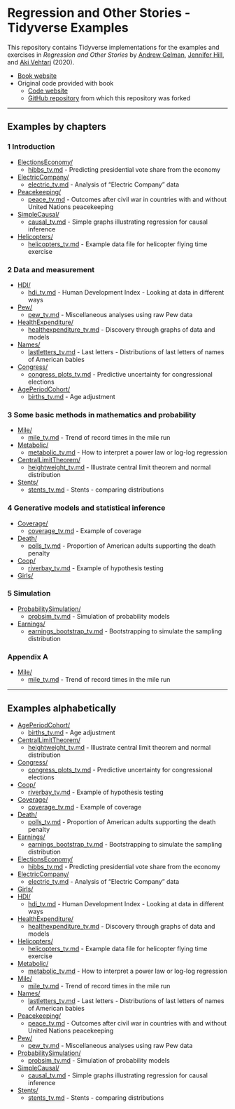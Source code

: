 Regression and Other Stories - Tidyverse Examples
================

This repository contains Tidyverse implementations for the examples and
exercises in *Regression and Other Stories* by [Andrew
Gelman](http://www.stat.columbia.edu/~gelman/), [Jennifer
Hill](https://steinhardt.nyu.edu/people/jennifer-hill), and [Aki
Vehtari](https://users.aalto.fi/~ave/) (2020).

-   [Book website](http://www.stat.columbia.edu/~gelman/regression/)
-   Original code provided with book
    -   [Code
        website](https://avehtari.github.io/ROS-Examples/examples.html)
    -   [GitHub repository](https://github.com/avehtari/ROS-Examples)
        from which this repository was forked

------------------------------------------------------------------------

## Examples by chapters

### 1 Introduction

-   [ElectionsEconomy/](ElectionsEconomy/)
    -   [hibbs\_tv.md](ElectionsEconomy/hibbs_tv.md) - Predicting
        presidential vote share from the economy
-   [ElectricCompany/](ElectricCompany/)
    -   [electric\_tv.md](ElectricCompany/electric_tv.md) - Analysis of
        “Electric Company” data
-   [Peacekeeping/](Peacekeeping/)
    -   [peace\_tv.md](Peacekeeping/peace_tv.md) - Outcomes after civil
        war in countries with and without United Nations peacekeeping
-   [SimpleCausal/](SimpleCausal/)
    -   [causal\_tv.md](SimpleCausal/causal_tv.md) - Simple graphs
        illustrating regression for causal inference
-   [Helicopters/](Helicopters/)
    -   [helicopters\_tv.md](Helicopters/helicopters_tv.md) - Example
        data file for helicopter flying time exercise

### 2 Data and measurement

-   [HDI/](HDI/)
    -   [hdi\_tv.md](HDI/hdi_tv.md) - Human Development Index - Looking
        at data in different ways
-   [Pew/](Pew/)
    -   [pew\_tv.md](Pew/pew_tv.md) - Miscellaneous analyses using raw
        Pew data
-   [HealthExpenditure/](HealthExpenditure/)
    -   [healthexpenditure\_tv.md](HealthExpenditure/healthexpenditure_tv.md) -
        Discovery through graphs of data and models
-   [Names/](Names/)
    -   [lastletters\_tv.md](Names/lastletters_tv.md) - Last letters -
        Distributions of last letters of names of American babies
-   [Congress/](Congress/)
    -   [congress\_plots\_tv.md](Congress/congress_plots_tv.md) -
        Predictive uncertainty for congressional elections
-   [AgePeriodCohort/](AgePeriodCohort/)
    -   [births\_tv.md](AgePeriodCohort/births_tv.md) - Age adjustment

### 3 Some basic methods in mathematics and probability

-   [Mile/](Mile/)
    -   [mile\_tv.md](Mile/mile_tv.md) - Trend of record times in the
        mile run
-   [Metabolic/](Metabolic/)
    -   [metabolic\_tv.md](Metabolic/metabolic_tv.md) - How to interpret
        a power law or log-log regression
-   [CentralLimitTheorem/](CentralLimitTheorem/)
    -   [heightweight\_tv.md](CentralLimitTheorem/heightweight_tv.md) -
        Illustrate central limit theorem and normal distribution
-   [Stents/](Stents/)
    -   [stents\_tv.md](Stents/stents_tv.md) - Stents - comparing
        distributions

### 4 Generative models and statistical inference

-   [Coverage/](Coverage/)
    -   [coverage\_tv.md](Coverage/coverage_tv.md) - Example of coverage
-   [Death/](Death/)
    -   [polls\_tv.md](Death/polls_tv.md) - Proportion of American
        adults supporting the death penalty
-   [Coop/](Coop/)
    -   [riverbay\_tv.md](Coop/riverbay_tv.md) - Example of hypothesis
        testing
-   [Girls/](Girls/)

### 5 Simulation

-   [ProbabilitySimulation/](ProbabilitySimulation/)
    -   [probsim\_tv.md](ProbabilitySimulation/probsim_tv.md) -
        Simulation of probability models
-   [Earnings/](Earnings/)
    -   [earnings\_bootstrap\_tv.md](Earnings/earnings_bootstrap_tv.md) -
        Bootstrapping to simulate the sampling distribution

<!-- ### 6  Background on regression modeling -->
<!-- - [Simplest/](Simplest/) -->
<!--     - [simplest_tv.md](Simplest/simplest_tv.md) - Linear regression with a single predictor -->
<!--     - [simplest_lm_tv.md](Simplest/simplest_lm_tv.md) - Linear least squares regression with a single predictor -->
<!-- - [Earnings/](Earnings/) -->
<!--     - [earnings_regression_tv.md](Earnings/earnings_regression_tv.md) - Predict respondents' yearly earnings using survey data from 1990. -->
<!-- - [PearsonLee/](PearsonLee/) -->
<!--     - [heights_tv.md](PearsonLee/heights_tv.md) - The heredity of height. Published in 1903 by Karl Pearson and Alice Lee. -->
<!-- - [FakeMidtermFinal/](FakeMidtermFinal/) -->
<!--     - [simulation_tv.md](FakeMidtermFinal/simulation_tv.md) - Fake dataset of 1000 students' scores on a midterm and final exam -->
<!-- ### 7  Linear regression with a single predictor -->
<!-- - [ElectionsEconomy/](ElectionsEconomy/) -->
<!--     - [hibbs_tv.md](ElectionsEconomy/hibbs_tv.md) - Predicting presidential vote share from the economy -->
<!--     - [hills_tv.md](ElectionsEconomy/hills_tv.md) - Present uncertainty in parameter estimates -->
<!--     - [hibbs_coverage_tv.md](ElectionsEconomy/hibbs_coverage_tv.md) - Checking the coverage of intervals -->
<!--    - [Simplest/](Simplest/) -->
<!--     - [simplest_tv.md](Simplest/simplest_tv.md) - Linear regression with a single predictor -->
<!--     - [simplest_lm_tv.md](Simplest/simplest_lm_tv.md) - Linear least squares regression with a single predictor -->
<!-- ### 8 Fitting regression models -->
<!-- - [ElectionsEconomy/](ElectionsEconomy/) -->
<!--     - [hibbs_tv.md](ElectionsEconomy/hibbs_tv.md) - Predicting presidential vote share from the economy -->
<!-- - [Influence/](Influence/) -->
<!--     - [influence_tv.md](Influence/influence_tv.md) - Influence of individual points in a fitted regression -->
<!-- ### 9 Prediction and Bayesian inference  -->
<!-- - [ElectionsEconomy/](ElectionsEconomy/) -->
<!--     - [hibbs_tv.md](ElectionsEconomy/hibbs_tv.md) - Predicting presidential vote share from the economy -->
<!--     - [bayes_tv.md](ElectionsEconomy/bayes_tv.md) - Demonstration of Bayesian information aggregation -->
<!-- - [SexRatio/](SexRatio/) -->
<!--     - [sexratio_tv.md](SexRatio/sexratio_tv.md) - Example where an informative prior makes a difference -->
<!-- - [Earnings/](Earnings/) -->
<!--     - [height_and_weight_tv.md](Earnings/height_and_weight_tv.md) - Predict weight -->
<!--     - [earnings_regression_tv.md](Earnings/earnings_regression_tv.md) - Predict respondents' yearly earnings using survey data from 1990. -->
<!-- ### 10  Linear regression with multiple predictors -->
<!-- - [KidIQ/](KidIQ/) -->
<!--     - [kidiq_tv.md](KidIQ/kidiq_tv.md) - Linear regression with multiple predictors -->
<!-- - [Earnings/](Earnings/) -->
<!--     - [height_and_weight_tv.md](Earnings/height_and_weight_tv.md) - Predict weight -->
<!-- - [Congress/](Congress/) -->
<!--     - [congress_tv.md](Congress/congress_tv.md) - Predictive uncertainty for congressional elections -->
<!-- - [NES/](NES/) -->
<!--     - [nes_linear_tv.md](NES/nes_linear_tv.md) - Fitting the same regression to many datasets -->
<!-- - [Beauty/](Beauty/) -->
<!--     - [beauty_tv.md](Beauty/beauty_tv.md) - Student evaluations of instructors’ beauty and teaching quality -->
<!-- ### 11  Assumptions, diagnostics, and model evaluation -->
<!-- - [KidIQ/](KidIQ/) -->
<!--     - [kidiq_tv.md](KidIQ/kidiq_tv.md) - Linear regression with multiple predictors -->
<!--     - [kidiq_loo_tv.md](KidIQ/kidiq_loo_tv.md) - Linear regression and leave-one-out cross-validation -->
<!--     - [kidiq_R2_tv.md](KidIQ/kidiq_R2_tv.md) - Linear regression and Bayes-R2 and LOO-R2 -->
<!--     - [kidiq_kcv_tv.md](KidIQ/kidiq_kcv_tv.md) - Linear regression and K-fold cross-validation -->
<!-- - [Residuals/](Residuals/) -->
<!--     - [residuals_tv.md](Residuals/residuals_tv.md) - Plotting the data and fitted model -->
<!-- - [Introclass/](Introclass/) -->
<!--     - [residual_plots_tv.md](Introclass/residual_plots_tv.md) - Plot residuals vs.\ predicted values, or residuals vs.\ observed values? -->
<!-- - [Newcomb/](Newcomb/) -->
<!--     - [newcomb_tv.md](Newcomb/newcomb_tv.md) - Posterior predictive checking of Normal model for Newcomb's speed of light data -->
<!-- - [Unemployment/](Unemployment/) -->
<!--     - [unemployment_tv.md](Unemployment/unemployment_tv.md) - Time series fit and posterior predictive model checking for unemployment series -->
<!-- - [Rsquared/](Rsquared/) -->
<!--     - [rsquared_tv.md](Rsquared/rsquared_tv.md) - Bayesian R^2 -->
<!-- - [CrossValidation/](CrossValidation/) -->
<!--     - [crossvalidation_tv.md](CrossValidation/crossvalidation_tv.md) - Demonstration of cross validation -->
<!-- - [FakeKCV/](FakeKCV/) -->
<!--     - [fake_kcv_tv.md](FakeKCV/fake_kcv_tv.md) - Demonstration of $K$-fold cross-validation using simulated data -->
<!-- - [Pyth/](Pyth/) -->
<!-- ### 12  Transformations -->
<!-- - [KidIQ/](KidIQ/) -->
<!--     - [kidiq_tv.md](KidIQ/kidiq_tv.md) - Linear regression with multiple predictors -->
<!-- - [Earnings/](Earnings/) -->
<!--     - [earnings_regression_tv.md](Earnings/earnings_regression_tv.md) - Predict respondents' yearly earnings using survey data from 1990. -->
<!-- - [Gay/](Gay/) -->
<!--     - [gay_simple_tv.md](Gay/gay_simple_tv.md) - Simple models (linear and discretized age) and political attitudes as a function of age -->
<!-- - [Mesquite/](Mesquite/) -->
<!--     - [mesquite_tv.md](Mesquite/mesquite_tv.md) - Predicting the yields of mesquite bushes -->
<!-- - [Student/](Student/) -->
<!--     - [student_tv.md](Student/student_tv.md) - Models for regression coefficients -->
<!-- - [Pollution/](Pollution/) -->
<!--     - [pollution_tv.md](Pollution/pollution_tv.md) - Pollution data. -->
<!-- ### 13  Logistic regression -->
<!-- - [NES/](NES/) -->
<!--     - [nes_logistic_tv.md](NES/nes_logistic_tv.md) - Logistic regression, identifiability, and separation -->
<!-- - [LogisticPriors/](LogisticPriors/) -->
<!--     - [logistic_priors_tv.md](LogisticPriors/logistic_priors_tv.md) - Effect of priors in logistic regression -->
<!-- - [Arsenic/](Arsenic/) -->
<!--     - [arsenic_logistic_building_tv.md](Arsenic/arsenic_logistic_building_tv.md) - Building a logistic regression model: wells in Bangladesh -->
<!-- ### 14  Working with logistic regression -->
<!-- - [LogitGraphs/](https://github.com/avehtari/ROS-Examples/LogitGraphs/) -->
<!--     - [logitgraphs_tv.md](LogitGraphs/logitgraphs_tv.md) - Different ways of displaying logistic regression -->
<!-- - [NES/](NES/) -->
<!--     - [nes_logistic_tv.md](NES/nes_logistic_tv.md) - Logistic regression, identifiability, and separation -->
<!-- - [Rodents/](Rodents/) -->
<!-- - [Arsenic/](Arsenic/) -->
<!--     - [arsenic_logistic_residuals_tv.md](Arsenic/arsenic_logistic_residuals_tv.md) - Residual plots for a logistic regression model: wells in Bangladesh -->
<!--     - [arsenic_logistic_apc_tv.md](Arsenic/arsenic_logistic_apc_tv.md) - Average predictice comparisons for a logistic regression model: wells in Bangladesh -->
<!-- ### 15  Other generalized linear models -->
<!-- - [PoissonExample/](PoissonExample/) -->
<!--     - [PoissonExample_tv.md](PoissonExample/poisson_regression_tv.md) - Demonstrate Poisson regression with simulated data. -->
<!-- - [Roaches/](Roaches/) -->
<!--     - [roaches_tv.md](Roaches/roaches_tv.md) - Analyse the effect of integrated pest management on reducing cockroach levels in urban apartments -->
<!-- - [Storable/](Storable/)  -->
<!--     - [storable_tv.md](Storable/storable_tv.md) - Ordered categorical data analysis with a study from experimental economics, on the topic of ``storable votes.'' -->
<!-- - [Earnings/](Earnings/) -->
<!--     - [earnings_compound_tv.md](Earnings/earnings_compound_tv.md) - Compound discrete-continous model -->
<!-- - [RiskyBehavior/](RiskyBehavior/) -->
<!--     - [risky_tv.md](RiskyBehavior/risky_tv.md) Risky behavior data. -->
<!-- - [NES/](NES/) -->
<!-- - [Lalonde/](Lalonde/) -->
<!-- - [Congress/](Congress/) -->
<!-- - [AcademyAwards/](AcademyAwards/) -->
<!-- ### 16  Design and sample size decisions -->
<!-- - [ElectricCompany/](ElectricCompany/) -->
<!--     - [electric_tv.md](ElectricCompany/electric_tv.md) - Analysis of "Electric Company" data -->
<!-- - [SampleSize/](SampleSize/) -->
<!--     - [simulation_tv.md](DataCollection/simulation_tv.md) - Sample size simulation -->
<!-- - [FakeMidtermFinal/](FakeMidtermFinal/) -->
<!--     - [simulation_based_design_tv.md](FakeMidtermFinal/simulation_based_design_tv.md) - Fake dataset of a randomized experiment on student grades -->
<!-- ### 17  Poststratification and missing-data imputation -->
<!-- - [Poststrat/](Poststrat/) -->
<!--     - [poststrat_tv.md](Poststrat/poststrat_tv.md) - Poststratification after estimation -->
<!--     - [poststrat2_tv.md](Poststrat/poststrat2_tv.md) - Poststratification after estimation -->
<!-- - [Imputation/](Imputation/) -->
<!--     - [imputation_tv.md](Imputation/imputation_tv.md) - Regression-based imputation for the Social Indicators Survey -->
<!--     - [imputation_gg_tv.md](Imputation/imputation_gg_tv.md) - Regression-based imputation for the Social Indicators Survey, dplyr/ggplot version -->
<!-- ### 18  Causal inference basics and randomized experiments -->
<!-- - [Sesame/](Sesame/) -->
<!--     - [sesame_tv.md](Sesame/sesame_tv.md) - Causal analysis of Sesame Street experiment -->
<!-- ### 19  Causal inference using regression on the treatment variable -->
<!-- - [ElectricCompany/](ElectricCompany/) -->
<!--     - [electric_tv.md](ElectricCompany/electric_tv.md) - Analysis of "Electric Company" data -->
<!-- - [Incentives/]((Incentives/)) -->
<!--     - [incentives_tv.md](Incentives/incentives_tv.md) - Simple analysis of incentives data -->
<!-- - [Cows/](Cows/) -->
<!-- ### 20  Observational studies with all confounders assumed to be measured -->
<!-- - [ElectricCompany/](ElectricCompany/) -->
<!--     - [electric_tv.md](ElectricCompany/electric_tv.md) - Analysis of "Electric Company" data -->
<!-- - [Childcare/](Childcare/) -->
<!--     - [childcare_tv.md](Childcare/childcare_tv.md) - Infant Health and Development Program (IHDP) example. -->
<!-- ### 21  More advanced topics in causal inference -->
<!-- - [Sesame/](Sesame/) -->
<!--     - [sesame_tv.md](Sesame/sesame_tv.md) - Causal analysis of Sesame Street experiment -->
<!-- - [Bypass/](Pypass/) -->
<!-- - [ChileSchools/](ChileSchools/) -->
<!--     - [chile_schools_tv.md](ChileSchools/chile_schools_tv.md) - ChileSchools example. -->
<!-- ### 22  Advanced regression and multilevel models -->
<!-- - [Golf/](Golf/) -->
<!--     - [golf_tv.md](Golf/golf_tv.md) - Gold putting accuracy: Fitting a nonlinear model using Stan -->
<!-- - [Gay/](Gay/) -->
<!--     - [gay_tv.md](Gay/gay_tv.md) - Nonlinear models (Loess, B-spline, GP-spline, and BART) and political attitudes as a function of age -->
<!-- - [ElectionsEconomy/](ElectionsEconomy/) -->
<!--     - [hibbs_tv.md](ElectionsEconomy/hibbs_tv.md) - Predicting presidential vote share from the economy -->
<!-- - [Scalability/](Scalability/) -->
<!--     - [scalability_tv.md](Scalability/scalability_tv.md) - Demonstrate computation speed with 100 000 observations. -->

### Appendix A

<!-- - [Coins/](Coins/) -->

-   [Mile/](Mile/)
    -   [mile\_tv.md](Mile/mile_tv.md) - Trend of record times in the
        mile run <!-- - [Parabola/](Parabola/) -->
        <!--     - [parabola_tv.md](Parabola/parabola_tv.md) - Demonstration of using Stan for optimization -->
        <!-- - [Restaurant/](Restaurant/) -->
        <!--     - [restaurant_tv.md](Restaurant/restaurant_tv.md) - Demonstration of using Stan for optimization -->
        <!-- - [DifferentSoftware/](DifferentSoftware/) -->
        <!--     - [linear_tv.md](DifferentSoftware/linear_tv.md) - Linear regression using different software options -->

------------------------------------------------------------------------

## Examples alphabetically

<!-- - [AcademyAwards/](AcademyAwards/) -->

-   [AgePeriodCohort/](AgePeriodCohort/)
    -   [births\_tv.md](AgePeriodCohort/births_tv.md) - Age adjustment
        <!-- - [Arsenic/](Arsenic/) -->
        <!--     - [arsenic_logistic_building_tv.md](Arsenic/arsenic_logistic_building_tv.md) - Building a logistic regression model: wells in Bangladesh -->
        <!--     - [arsenic_logistic_residuals_tv.md](Arsenic/arsenic_logistic_residuals_tv.md) - Residual plots for a logistic regression model: wells in Bangladesh -->
        <!--     - [arsenic_logistic_apc_tv.md](Arsenic/arsenic_logistic_apc_tv.md) - Average predictice comparisons for a logistic regression model: wells in Bangladesh -->
        <!--     - [arsenic_logistic_building_optimizing_tv.md](Arsenic/arsenic_logistic_building_optimizing_tv.md) - Building a logistic regression model: wells in Bangladesh. A version with normal approximation at the mode. -->
        <!-- - [Balance/](Balance/) -->
        <!--     - [treatcontrol_tv.md](Balance/treatcontrol_tv.md) -->
        <!-- - [Beauty/](Beauty/) -->
        <!--     - [beauty_tv.md](Beauty/beauty_tv.md) - Student evaluations of instructors’ beauty and teaching quality -->
        <!-- - [Bypass/](Bypass/) -->
        <!-- - [CausalDiagram/](CausalDiagram/) -->
        <!--     - [diagrams_tv.md](CausalDiagram/diagrams_tv.md) - Plot causal diagram -->
-   [CentralLimitTheorem/](CentralLimitTheorem/)
    -   [heightweight\_tv.md](CentralLimitTheorem/heightweight_tv.md) -
        Illustrate central limit theorem and normal distribution
        <!-- - [Childcare/](Childcare/) -->
        <!--     - [childcare_tv.md](Childcare/childcare_tv.md) - Infant Health and Development Program (IHDP) example. -->
        <!-- - [ChileSchools/](ChileSchools/) -->
        <!--     - [chile_schools_tv.md](ChileSchools/chile_schools_tv.md) - ChileSchools example. -->
        <!-- - [Coins/](Coins/) -->
-   [Congress/](Congress/)
    <!--     - [congress_tv.md](Congress/congress_tv.md) - Predictive uncertainty for congressional elections -->
    -   [congress\_plots\_tv.md](Congress/congress_plots_tv.md) -
        Predictive uncertainty for congressional elections
-   [Coop/](Coop/)
    -   [riverbay\_tv.md](Coop/riverbay_tv.md) - Example of hypothesis
        testing
-   [Coverage/](Coverage/)
    -   [coverage\_tv.md](Coverage/coverage_tv.md) - Example of coverage
        <!-- - [Cows/](Cows/) -->
        <!-- - [CrossValidation/](CrossValidation/) -->
        <!--     - [crossvalidation_tv.md](CrossValidation/crossvalidation_tv.md) - Demonstration of cross validation -->
        <!-- - [SampleSize/](SampleSize/) -->
        <!--     - [simulation_tv.md](DataCollection/simulation_tv.md) - Sample size simulation -->
-   [Death/](Death/)
    -   [polls\_tv.md](Death/polls_tv.md) - Proportion of American
        adults supporting the death penalty
        <!-- - [DifferentSoftware/](DifferentSoftware/) -->
        <!--     - [linear_tv.md](DifferentSoftware/linear_tv.md) - Linear regression using different software options -->
-   [Earnings/](Earnings/)
    -   [earnings\_bootstrap\_tv.md](Earnings/earnings_bootstrap_tv.md) -
        Bootstrapping to simulate the sampling distribution
        <!--     - [earnings_regression_tv.md](Earnings/earnings_regression_tv.md) - Predict respondents' yearly earnings using survey data from 1990. -->
        <!--     - [earnings_compound_tv.md](Earnings/earnings_compound_tv.md) - Compound discrete-continous model -->
        <!--     - [height_and_weight_tv.md](Earnings/height_and_weight_tv.md) - Predict weight -->
-   [ElectionsEconomy/](ElectionsEconomy/)
    <!--     - [bayes_tv.md](ElectionsEconomy/bayes_tv.md) - Demonstration of Bayesian information aggregation -->
    -   [hibbs\_tv.md](ElectionsEconomy/hibbs_tv.md) - Predicting
        presidential vote share from the economy
        <!--     - [hills_tv.md](ElectionsEconomy/hills_tv.md) - Present uncertainty in parameter estimates -->
        <!--     - [hibbs_coverage_tv.md](ElectionsEconomy/hibbs_coverage_tv.md) - Checking the model-fitting procedure using fake-data simulation. -->
-   [ElectricCompany/](ElectricCompany/)
    -   [electric\_tv.md](ElectricCompany/electric_tv.md) - Analysis of
        “Electric Company” data <!-- - [FakeKCV/](FakeKCV/) -->
        <!--     - [fake_kcv_tv.md](FakeKCV/fake_kcv_tv.md) - Demonstration of $K$-fold cross-validation using simulated data -->
        <!-- - [FakeMidtermFinal/](FakeMidtermFinal/) -->
        <!--     - [simulation_tv.md](FakeMidtermFinal/simulation_tv.md) - Fake dataset of 1000 students' scores on a midterm and final exam -->
        <!--     - [simulation_based_design_tv.md](FakeMidtermFinal/simulation_based_design_tv.md) - Fake dataset of a randomized experiment on student grades -->
        <!-- - [FrenchElection/](FrenchElection/) -->
        <!--     - [ps_primaire_tv.md](FrenchElection/ps_primaire_tv.md) - French Election data -->
        <!-- - [Gay/](Gay/) -->
        <!--     - [gay_simple_tv.md](Gay/gay_simple_tv.md) - Simple models (linear and discretized age) and political attitudes as a function of age -->
        <!--     - [gay_tv.md](Gay/gay_tv.md) - Nonlinear models (Loess, B-spline, GP-spline, and BART) and political attitudes as a function of age -->
-   [Girls/](Girls/) <!-- - [Golf/](Golf/) -->
    <!--     - [golf_tv.md](Golf/golf_tv.md) - Gold putting accuracy: Fitting a nonlinear model using Stan -->
-   [HDI/](https://github.com/avehtari/ROS-Examples/HDI/)
    -   [hdi\_tv.md](HDI/hdi_tv.md) - Human Development Index - Looking
        at data in different ways
-   [HealthExpenditure/](HealthExpenditure/)
    -   [healthexpenditure\_tv.md](HealthExpenditure/healthexpenditure_tv.md) -
        Discovery through graphs of data and models
-   [Helicopters/](Helicopters/)
    -   [helicopters\_tv.md](Helicopters/helicopters_tv.md) - Example
        data file for helicopter flying time exercise
        <!-- - [Imputation/](Imputation/) -->
        <!--     - [imputation_tv.md](Imputation/imputation_tv.md) - Regression-based imputation for the Social Indicators Survey -->
        <!--     - [imputation_gg_tv.md](Imputation/imputation_gg_tv.md) - Regression-based imputation for the Social Indicators Survey, dplyr/ggplot version -->
        <!-- - [Incentives/]((Incentives/)) -->
        <!--     - [incentives_tv.md](Incentives/incentives_tv.md) - Simple analysis of incentives data -->
        <!-- - [Influence/](Influence/) -->
        <!--     - [influence_tv.md](Influence/influence_tv.md) - Influence of individual points in a fitted regression -->
        <!-- - [Interactions/](Interactions/) -->
        <!--     - [interactions_tv.md](Interactions/interactions_tv.md) - Plot interaction example figure -->
        <!-- - [Introclass/](Introclass/) -->
        <!--     - [residual_plots_tv.md](Introclass/residual_plots_tv.md) - Plot residuals vs.\ predicted values, or residuals vs.\ observed values? -->
        <!-- - [KidIQ/](KidIQ/) -->
        <!--     - [kidiq_tv.md](KidIQ/kidiq_tv.md) - Linear regression with multiple predictors -->
        <!--     - [kidiq_loo_tv.md](KidIQ/kidiq_loo_tv.md) - Linear regression and leave-one-out cross-validation -->
        <!--     - [kidiq_R2_tv.md](KidIQ/kidiq_R2_tv.md) - Linear regression and Bayes-R2 and LOO-R2 -->
        <!--     - [kidiq_kcv_tv.md](KidIQ/kidiq_kcv_tv.md) - Linear regression and K-fold cross-validation -->
        <!-- - [Lalonde/](Lalonde/) -->
        <!-- - [LogisticPriors/](LogisticPriors/) -->
        <!--     - [logistic_priors_tv.md](LogisticPriors/logistic_priors_tv.md) - Effect of priors in logistic regression -->
        <!-- - [Mesquite/](Mesquite/) -->
        <!--     - [mesquite_tv.md](Mesquite/mesquite_tv.md) - Predicting the yields of mesquite bushes -->
-   [Metabolic/](Metabolic/)
    -   [metabolic\_tv.md](Metabolic/metabolic_tv.md) - How to interpret
        a power law or log-log regression
-   [Mile/](Mile/)
    -   [mile\_tv.md](Mile/mile_tv.md) - Trend of record times in the
        mile run
-   [Names/](Names/)
    -   [lastletters\_tv.md](Names/lastletters_tv.md) - Last letters -
        Distributions of last letters of names of American babies
        <!-- - [NES/](NES/) -->
        <!--     - [nes_linear_tv.md](NES/nes_linear_tv.md) - Fitting the same regression to many datasets -->
        <!--     - [nes_logistic_tv.md](NES/nes_logistic_tv.md) - Logistic regression, identifiability, and separation -->
        <!-- - [Newcomb/](Newcomb/) -->
        <!--     - [newcomb_tv.md](Newcomb/newcomb_tv.md) - Posterior predictive checking of Normal model for Newcomb's speed of light data -->
        <!-- - [Parabola/](Parabola/) -->
        <!--     - [parabola_tv.md](Parabola/parabola_tv.md) - Demonstration of using Stan for optimization -->
-   [Peacekeeping/](Peacekeeping/)
    -   [peace\_tv.md](Peacekeeping/peace_tv.md) - Outcomes after civil
        war in countries with and without United Nations peacekeeping
        <!-- - [PearsonLee/](PearsonLee/) -->
        <!--     - [heights_tv.md](PearsonLee/heights_tv.md) - The heredity of height. Published in 1903 by Karl Pearson and Alice Lee. -->
-   [Pew/](Pew/)
    -   [pew\_tv.md](Pew/pew_tv.md) - Miscellaneous analyses using raw
        Pew data <!-- - [PoissonExample/](PoissonExample/) -->
        <!--     - [poissonexample_tv.md](PoissonExample/poissonexample_tv.md) - Demonstrate Poisson regression with simulated data. -->
        <!-- - [Pollution/](Pollution/) -->
        <!--     - [pollution_tv.md](Pollution/pollution_tv.md) - Pollution data. -->
        <!-- - [Poststrat/](Poststrat/) -->
        <!--     - [poststrat_tv.md](Poststrat/poststrat_tv.md) - Poststratification after estimation -->
        <!--     - [poststrat2_tv.md](Poststrat/poststrat2_tv.md) - Poststratification after estimation -->
-   [ProbabilitySimulation/](ProbabilitySimulation/)
    -   [probsim\_tv.md](ProbabilitySimulation/probsim_tv.md) -
        Simulation of probability models <!-- - [Pyth/](Pyth/) -->
        <!-- - [Redistricting/](Redistricting/) -->
        <!-- - [Residuals/](Residuals/) -->
        <!--     - [residuals_tv.md](Residuals/residuals_tv.md) - Plotting the data and fitted model -->
        <!-- - [Restaurant/](Restaurant/) -->
        <!--     - [restaurant_tv.md](Restaurant/restaurant_tv.md) - Demonstration of using Stan for optimization -->
        <!-- - [RiskyBehavior/](RiskyBehavior/) -->
        <!--     - [risky_tv.md](RiskyBehavior/risky_tv.md) Risky behavior data. -->
        <!-- - [Roaches/](Roaches/) -->
        <!--     - [roaches_tv.md](Roaches/roaches_tv.md) - Analyse the effect of integrated pest management on reducing cockroach levels in urban apartments -->
        <!-- - [Rodents/](Rodents/) -->
        <!-- - [Rsquared/](Rsquared/) -->
        <!--     - [rsquared_tv.md](Rsquared/rsquared_tv.md) - Bayesian R^2 -->
        <!-- - [Sesame/](Sesame/) -->
        <!--     - [sesame_tv.md](Sesame/sesame_tv.md) - Causal analysis of Sesame Street experiment -->
        <!-- - [SexRatio/](SexRatio/) -->
        <!--     - [sexratio_tv.md](SexRatio/sexratio_tv.md) - Example where an informative prior makes a difference -->
-   [SimpleCausal/](SimpleCausal/)
    -   [causal\_tv.md](SimpleCausal/causal_tv.md) - Simple graphs
        illustrating regression for causal inference
        <!-- - [Simplest/](Simplest/) -->
        <!--     - [simplest_tv.md](Simplest/simplest_tv.md) - Linear regression with a single predictor -->
        <!--     - [simplest_lm_tv.md](Simplest/simplest_lm_tv.md) - Linear least squares regression with a single predictor -->
-   [Stents/](Stents/)
    -   [stents\_tv.md](Stents/stents_tv.md) - Stents - comparing
        distributions <!-- - [Storable/](Storable/) -->
        <!--     - [storable_tv.md](Storable/storable_tv.md) - Ordered categorical data analysis with a study from experimental economics, on the topic of ``storable votes.'' -->
        <!-- - [Student/](Student/) -->
        <!--     - [student_tv.md](Student/student_tv.md) - Models for regression coefficients -->
        <!-- - [Unemployment/](Unemployment/) -->
        <!--     - [unemployment_tv.md](Unemployment/unemployment_tv.md) - Time series fit and posterior predictive model checking for unemployment series -->

